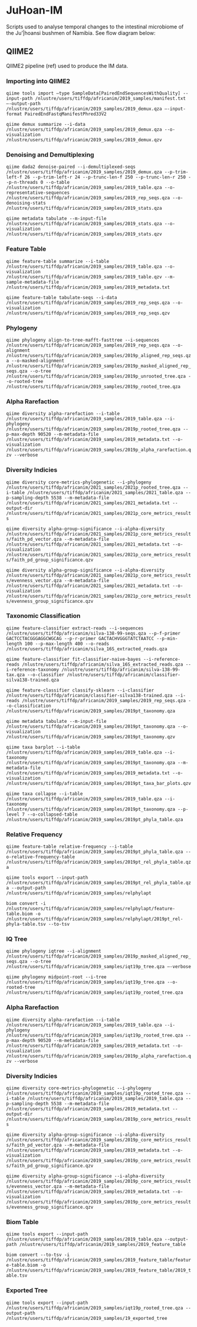 # JuHoan-IM
Scripts used to analyse temporal changes to the intestinal microbiome of the Ju’|hoansi bushmen of Namibia. See flow diagram below:

## QIIME2
QIIME2 pipeline (ref) used to produce the IM data.

### Importing into QIIME2
`qiime tools import –type SampleData[PairedEndSequencesWithQuality] --input-path /nlustre/users/tiffdp/africanim/2019_samples/manifest.txt –-output-path /nlustre/users/tiffdp/africanim/2019_samples/2019_demux.qza –-input-format PairedEndFastqManifestPhred33V2`

`qiime demux summarize --i-data /nlustre/users/tiffdp/africanim/2019_samples/2019_demux.qza --o-visualization /nlustre/users/tiffdp/africanim/2019_samples/2019_demux.qzv`

### Denoising and Demultiplexing
`qiime dada2 denoise-paired --i-demultiplexed-seqs /nlustre/users/tiffdp/africanim/2019_samples/2019_demux.qza --p-trim-left-f 26 --p-trim-left-r 24 --p-trunc-len-f 250 --p-trunc-len-r 250 --p-n-threads 0 --o-table /nlustre/users/tiffdp/africanim/2019_samples/2019_table.qza --o-representative-sequences /nlustre/users/tiffdp/africanim/2019_samples/2019_rep_seqs.qza --o-denoising-stats /nlustre/users/tiffdp/africanim/2019_samples/2019_stats.qza`

`qiime metadata tabulate --m-input-file /nlustre/users/tiffdp/africanim/2019_samples/2019_stats.qza --o-visualization /nlustre/users/tiffdp/africanim/2019_samples/2019_stats.qzv`

### Feature Table
`qiime feature-table summarize --i-table /nlustre/users/tiffdp/africanim/2019_samples/2019_table.qza --o-visualization /nlustre/users/tiffdp/africanim/2019_samples/2019_table.qzv --m-sample-metadata-file /nlustre/users/tiffdp/africanim/2019_samples/2019_metadata.txt`

`qiime feature-table tabulate-seqs --i-data /nlustre/users/tiffdp/africanim/2019_samples/2019_rep_seqs.qza --o-visualization /nlustre/users/tiffdp/africanim/2019_samples/2019_rep_seqs.qzv`

### Phylogeny
`qiime phylogeny align-to-tree-mafft-fasttree --i-sequences /nlustre/users/tiffdp/africanim/2019_samples/2019_rep_seqs.qza --o-alignment /nlustre/users/tiffdp/africanim/2019_samples/2019p_aligned_rep_seqs.qza --o-masked-alignment /nlustre/users/tiffdp/africanim/2019_samples/2019p_masked_aligned_rep_seqs.qza --o-tree /nlustre/users/tiffdp/africanim/2019_samples/2019p_unrooted_tree.qza --o-rooted-tree /nlustre/users/tiffdp/africanim/2019_samples/2019p_rooted_tree.qza`

### Alpha Rarefaction
`qiime diversity alpha-rarefaction --i-table /nlustre/users/tiffdp/africanim/2019_samples/2019_table.qza --i-phylogeny /nlustre/users/tiffdp/africanim/2019_samples/2019p_rooted_tree.qza --p-max-depth 90520 --m-metadata-file /nlustre/users/tiffdp/africanim/2019_samples/2019_metadata.txt --o-visualization /nlustre/users/tiffdp/africanim/2019_samples/2019p_alpha_rarefaction.qzv --verbose`

### Diversity Indicies
`qiime diversity core-metrics-phylogenetic --i-phylogeny /nlustre/users/tiffdp/africanim/2021_samples/2021p_rooted_tree.qza --i-table /nlustre/users/tiffdp/africanim/2021_samples/2021_table.qza --p-sampling-depth 5538 --m-metadata-file /nlustre/users/tiffdp/africanim/2021_samples/2021_metadata.txt --output-dir /nlustre/users/tiffdp/africanim/2021_samples/2021p_core_metrics_results`

`qiime diversity alpha-group-significance --i-alpha-diversity /nlustre/users/tiffdp/africanim/2021_samples/2021p_core_metrics_results/faith_pd_vector.qza --m-metadata-file /nlustre/users/tiffdp/africanim/2021_samples/2021_metadata.txt --o-visualization /nlustre/users/tiffdp/africanim/2021_samples/2021p_core_metrics_results/faith_pd_group_significance.qzv`

`qiime diversity alpha-group-significance --i-alpha-diversity /nlustre/users/tiffdp/africanim/2021_samples/2021p_core_metrics_results/evenness_vector.qza --m-metadata-file /nlustre/users/tiffdp/africanim/2021_samples/2021_metadata.txt --o-visualization /nlustre/users/tiffdp/africanim/2021_samples/2021p_core_metrics_results/evenness_group_significance.qzv`

### Taxonomic Classification
`qiime feature-classifier extract-reads --i-sequences /nlustre/users/tiffdp/africanim/silva-138-99-seqs.qza --p-f-primer GACTCCTACGGGAGGCWGCAG --p-r-primer GACTACHVGGGTATCTAATCC --p-min-length 100 --p-max-length 400 --o-reads /nlustre/users/tiffdp/africanim/silva_16S_extracted_reads.qza`

`qiime feature-classifier fit-classifier-naive-bayes --i-reference-reads /nlustre/users/tiffdp/africanim/silva_16S_extracted_reads.qza --i-reference-taxonomy /nlustre/users/tiffdp/africanim/silva-138-99-tax.qza --o-classifier /nlustre/users/tiffdp/africanim/classifier-silva138-trained.qza`

`qiime feature-classifier classify-sklearn --i-classifier /nlustre/users/tiffdp/africanim/classifier-silva138-trained.qza --i-reads /nlustre/users/tiffdp/africanim/2019_samples/2019_rep_seqs.qza --o-classification /nlustre/users/tiffdp/africanim/2019_samples/2019pt_taxonomy.qza`

`qiime metadata tabulate --m-input-file /nlustre/users/tiffdp/africanim/2019_samples/2019pt_taxonomy.qza --o-visualization /nlustre/users/tiffdp/africanim/2019_samples/2019pt_taxonomy.qzv`

`qiime taxa barplot --i-table /nlustre/users/tiffdp/africanim/2019_samples/2019_table.qza --i-taxonomy /nlustre/users/tiffdp/africanim/2019_samples/2019pt_taxonomy.qza --m-metadata-file /nlustre/users/tiffdp/africanim/2019_samples/2019_metadata.txt --o-visualization /nlustre/users/tiffdp/africanim/2019_samples/2019pt_taxa_bar_plots.qzv`

`qiime taxa collapse --i-table /nlustre/users/tiffdp/africanim/2019_samples/2019_table.qza --i-taxonomy /nlustre/users/tiffdp/africanim/2019_samples/2019pt_taxonomy.qza --p-level 7 --o-collapsed-table /nlustre/users/tiffdp/africanim/2019_samples/2019pt_phyla_table.qza`

### Relative Frequency
`qiime feature-table relative-frequency --i-table /nlustre/users/tiffdp/africanim/2019_samples/2019pt_phyla_table.qza --o-relative-frequency-table /nlustre/users/tiffdp/africanim/2019_samples/2019pt_rel_phyla_table.qza`

`qiime tools export --input-path /nlustre/users/tiffdp/africanim/2019_samples/2019pt_rel_phyla_table.qza --output-path /nlustre/users/tiffdp/africanim/2019_samples/relphylapt`

`biom convert -i /nlustre/users/tiffdp/africanim/2019_samples/relphylapt/feature-table.biom -o /nlustre/users/tiffdp/africanim/2019_samples/relphylapt/2019pt_rel-phyla-table.tsv --to-tsv`

### IQ Tree
`qiime phylogeny iqtree --i-alignment /nlustre/users/tiffdp/africanim/2019_samples/2019p_masked_aligned_rep_seqs.qza --o-tree /nlustre/users/tiffdp/africanim/2019_samples/iqt19p_tree.qza –-verbose`

`qiime phylogeny midpoint-root --i-tree /nlustre/users/tiffdp/africanim/2019_samples/iqt19p_tree.qza --o-rooted-tree /nlustre/users/tiffdp/africanim/2019_samples/iqt19p_rooted_tree.qza`

### Alpha Rarefaction
`qiime diversity alpha-rarefaction --i-table /nlustre/users/tiffdp/africanim/2019_samples/2019_table.qza --i-phylogeny /nlustre/users/tiffdp/africanim/2019_samples/iqt19p_rooted_tree.qza --p-max-depth 90520 --m-metadata-file /nlustre/users/tiffdp/africanim/2019_samples/2019_metadata.txt --o-visualization /nlustre/users/tiffdp/africanim/2019_samples/2019p_alpha_rarefaction.qzv --verbose`

### Diversity Indicies
`qiime diversity core-metrics-phylogenetic --i-phylogeny /nlustre/users/tiffdp/africanim/2019_samples/iqt19p_rooted_tree.qza --i-table /nlustre/users/tiffdp/africanim/2019_samples/2019_table.qza --p-sampling-depth 5538 --m-metadata-file /nlustre/users/tiffdp/africanim/2019_samples/2019_metadata.txt --output-dir /nlustre/users/tiffdp/africanim/2019_samples/2019p_core_metrics_results`

`qiime diversity alpha-group-significance --i-alpha-diversity /nlustre/users/tiffdp/africanim/2019_samples/2019p_core_metrics_results/faith_pd_vector.qza --m-metadata-file /nlustre/users/tiffdp/africanim/2019_samples/2019_metadata.txt --o-visualization /nlustre/users/tiffdp/africanim/2019_samples/2019p_core_metrics_results/faith_pd_group_significance.qzv`

`qiime diversity alpha-group-significance --i-alpha-diversity /nlustre/users/tiffdp/africanim/2019_samples/2019p_core_metrics_results/evenness_vector.qza --m-metadata-file /nlustre/users/tiffdp/africanim/2019_samples/2019_metadata.txt --o-visualization /nlustre/users/tiffdp/africanim/2019_samples/2019p_core_metrics_results/evenness_group_significance.qzv`

### Biom Table
`qiime tools export --input-path /nlustre/users/tiffdp/africanim/2019_samples/2019_table.qza --output-path /nlustre/users/tiffdp/africanim/2019_samples/2019_feature_table`

`biom convert --to-tsv -i /nlustre/users/tiffdp/africanim/2019_samples/2019_feature_table/feature-table.biom -o /nlustre/users/tiffdp/africanim/2019_samples/2019_feature_table/2019_table.tsv`

### Exported Tree
`qiime tools export --input-path /nlustre/users/tiffdp/africanim/2019_samples/iqt19p_rooted_tree.qza --output-path /nlustre/users/tiffdp/africanim/2019_samples/19_exported_tree`
